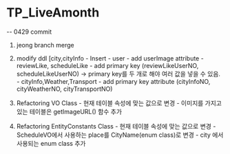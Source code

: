 # TP_LiveAmonth
-- 0429 commit
   1. jeong branch merge
   
   2. modify ddl [city,cityInfo - Insert
               -  user - add userImage attribute
               -  reviewLike, scheduleLike - add primary key (reviewLikeUserNO, scheduleLikeUserNO)
                     -> primary key를 두 개로 해야 여러 값을 넣을 수 있음.
               - cityInfo,Weather,Transport - add primary key attribute (cityInfoNO, cityWeatherNO, cityTransportNO)
                  
   3. Refactoring VO Class
               - 현재 테이블 속성에 맞는 값으로 변경
               - 이미지를 가지고 있는 테이블은 getImageURL() 함수 추가
                  
   4. Refactoring EntityConstants Class
               - 현재 테이블 속성에 맞는 값으로 변경
               - ScheduleVO에서 사용하는 place를 CityName(enum class)로 변경
               - city 에서 사용되는 enum class 추가
